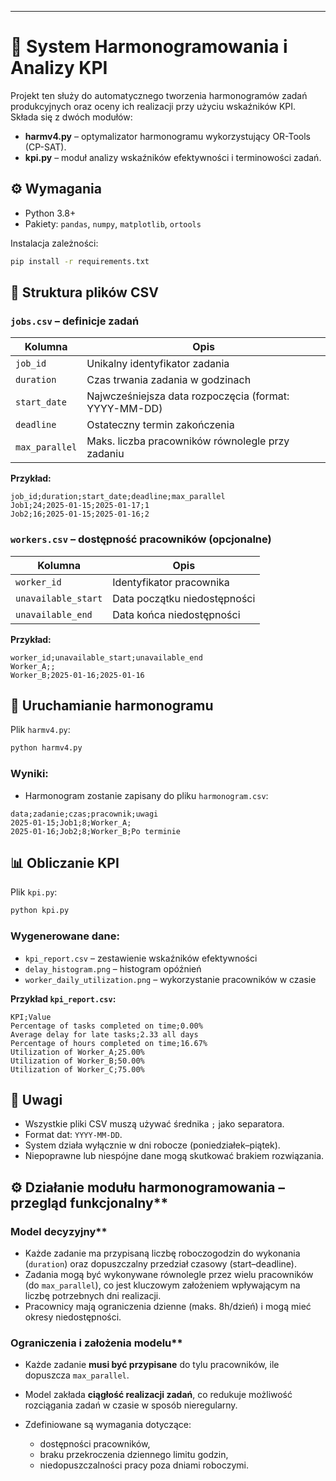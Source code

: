 ---
# 📅 System Harmonogramowania i Analizy KPI

Projekt ten służy do automatycznego tworzenia harmonogramów zadań produkcyjnych oraz oceny ich realizacji przy użyciu wskaźników KPI. Składa się z dwóch modułów:

* **harmv4.py** – optymalizator harmonogramu wykorzystujący OR-Tools (CP-SAT).
* **kpi.py** – moduł analizy wskaźników efektywności i terminowości zadań.



## ⚙️ Wymagania

* Python 3.8+
* Pakiety: `pandas`, `numpy`, `matplotlib`, `ortools`

Instalacja zależności:

```bash
pip install -r requirements.txt
```



## 📁 Struktura plików CSV

### `jobs.csv` – definicje zadań

| Kolumna        | Opis                                                  |
| -------------- | ----------------------------------------------------- |
| `job_id`       | Unikalny identyfikator zadania                        |
| `duration`     | Czas trwania zadania w godzinach                      |
| `start_date`   | Najwcześniejsza data rozpoczęcia (format: YYYY-MM-DD) |
| `deadline`     | Ostateczny termin zakończenia                         |
| `max_parallel` | Maks. liczba pracowników równolegle przy zadaniu      |

**Przykład:**

```csv
job_id;duration;start_date;deadline;max_parallel
Job1;24;2025-01-15;2025-01-17;1
Job2;16;2025-01-15;2025-01-16;2
```



### `workers.csv` – dostępność pracowników (opcjonalne)

| Kolumna             | Opis                         |
| ------------------- | ---------------------------- |
| `worker_id`         | Identyfikator pracownika     |
| `unavailable_start` | Data początku niedostępności |
| `unavailable_end`   | Data końca niedostępności    |

**Przykład:**

```csv
worker_id;unavailable_start;unavailable_end
Worker_A;;
Worker_B;2025-01-16;2025-01-16
```



## 🚀 Uruchamianie harmonogramu

Plik `harmv4.py`:

```bash
python harmv4.py
```

### Wyniki:

* Harmonogram zostanie zapisany do pliku `harmonogram.csv`:

```csv
data;zadanie;czas;pracownik;uwagi
2025-01-15;Job1;8;Worker_A;
2025-01-16;Job2;8;Worker_B;Po terminie
```


## 📊 Obliczanie KPI

Plik `kpi.py`:

```bash
python kpi.py
```

### Wygenerowane dane:

* `kpi_report.csv` – zestawienie wskaźników efektywności
* `delay_histogram.png` – histogram opóźnień
* `worker_daily_utilization.png` – wykorzystanie pracowników w czasie

**Przykład `kpi_report.csv`:**

```csv
KPI;Value
Percentage of tasks completed on time;0.00%
Average delay for late tasks;2.33 all days
Percentage of hours completed on time;16.67%
Utilization of Worker_A;25.00%
Utilization of Worker_B;50.00%
Utilization of Worker_C;75.00%
```


## 📌 Uwagi

* Wszystkie pliki CSV muszą używać średnika `;` jako separatora.
* Format dat: `YYYY-MM-DD`.
* System działa wyłącznie w dni robocze (poniedziałek–piątek).
* Niepoprawne lub niespójne dane mogą skutkować brakiem rozwiązania.

## ⚙️ Działanie modułu harmonogramowania – przegląd funkcjonalny**

### Model decyzyjny**

* Każde zadanie ma przypisaną liczbę roboczogodzin do wykonania (`duration`) oraz dopuszczalny przedział czasowy (start–deadline).
* Zadania mogą być wykonywane równolegle przez wielu pracowników (do `max_parallel`), co jest kluczowym założeniem wpływającym na liczbę potrzebnych dni realizacji.
* Pracownicy mają ograniczenia dzienne (maks. 8h/dzień) i mogą mieć okresy niedostępności.

### Ograniczenia i założenia modelu**

* Każde zadanie **musi być przypisane** do tylu pracowników, ile dopuszcza `max_parallel`.
* Model zakłada **ciągłość realizacji zadań**, co redukuje możliwość rozciągania zadań w czasie w sposób nieregularny.
* Zdefiniowane są wymagania dotyczące:

  * dostępności pracowników,
  * braku przekroczenia dziennego limitu godzin,
  * niedopuszczalności pracy poza dniami roboczymi.

